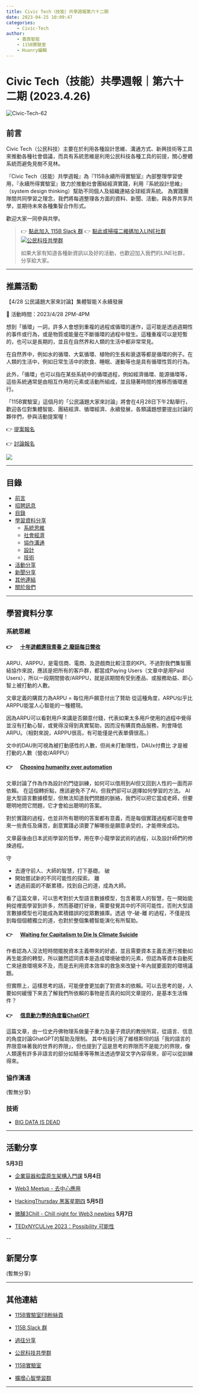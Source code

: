 ```yaml
---
title: Civic Tech（技能）共學週報第六十二期
date: 2023-04-25 10:09:47
categories:
	- Civic-Tech
author:
	- 嘉鼎智能
	- 115B實驗室
	- Huanry編輯
---
```

# Civic Tech（技能）共學週報｜第六十二期 (2023.4.26)

![Civic-Tech-62](/img/ct/62.png)

## 前言

Civic Tech（公民科技）主要在於利用各種設計思維、溝通方式、新興技術等工具來推動各種社會倡議，而具有系統思維是利用公民科技各種工具的前提，關心整體系統而避免見樹不見林。

『Civic Tech（技能）共學週報』為『115B永續所得實驗室』內部整理學習使用，『永續所得實驗室』致力於推動社會團結經濟實踐，利用『系統設計思維』（system design thinking）幫助不同個人及組織連結全球經濟系統。
為實踐團隊間共同學習之理念，我們將每週整理各方面的資料、新聞、活動，與各界共享共學，並期待未來各種集智合作形式。

歡迎大家一同參與共學。

>👉  [點此加入 115B Slack 群](https://bit.ly/Slack115b)
>👉  [點此或掃描二維碼加入LINE社群](https://line.me/ti/g2/Dj4AkbdDsY6o4D_CdDUB6Q)
>[![公民科技共學群](/img/產品共學群.jpg)](https://line.me/ti/g2/Dj4AkbdDsY6o4D_CdDUB6Q)
>
>如果大家有知道各種新資訊以及好的活動，也歡迎加入我們的LINE社群，分享給大家。


---
## 推薦活動

【4/28 公民議題大家來討論】集體智能Ｘ永續發展

🔶 活動時間：2023/4/28 2PM-4PM

想到「循環」一詞，許多人會想到重複的過程或循環的運作，這可能是透過週期性的事件或行為，或是物質或能量在不斷循環的過程中發生。這種重複可以是短暫的，也可以是長期的，並且在自然界和人類的生活中都非常常見。

在自然界中，例如水的循環、大氣循環、植物的生長和衰退等都是循環的例子。在人類的生活中，例如日常生活中的飲食、睡眠、運動等也是具有循環性質的行為。

此外，「循環」也可以指在某些系統中的循環過程，例如經濟循環、能源循環等，這些系統通常是由相互作用的元素或活動所組成，並且隨著時間的推移而循環進行。

「115B實驗室」這個月的「公民議題大家來討論」將會在4月28日下午2點舉行，歡迎各位對集體智能、團結經濟、循環經濟、永續發展，各類議題想要提出討論的夥伴們，參與活動提案喔！

👉 [提案報名](https://pse.is/4v3kjw)

👉 [討論報名](https://pse.is/4w73f2)

![](https://static.accupass.com/eventbanner/2304130932051692797137.jpg)

---
## 目錄
- [前言](#前言)
- [招聘訊息](#招聘訊息)
- [目錄](#目錄)
- [學習資料分享](#學習資料分享)
	- [系統思維](#系統思維)
	- [社會經濟](#社會經濟)
	- [協作溝通](#協作溝通)
	- [設計](#設計)
	- [技術](#技術)
- [活動分享](#活動分享)
- [新聞分享](#新聞分享)
- [其他連結](#其他連結)
- [關於我們](#關於我們)

---
## 學習資料分享
### 系統思維

####  👉 &emsp; [十年遊戲還我青春 之 廢話每日營收](https://medium.com/@alicialee/%E5%8D%81%E5%B9%B4%E9%81%8A%E6%88%B2%E9%82%84%E6%88%91%E9%9D%92%E6%98%A5-%E4%B9%8B-%E5%BB%A2%E8%A9%B1%E6%AF%8F%E6%97%A5%E7%87%9F%E6%94%B6-376320d44863)

ARPU、ARPPU，是電信商、電商、及遊戲商比較注意的KPI。不過對我們集智團結協作來說，應該是把所有的客戶群，都當成Paying Users（文章中是用Paid Users），所以一段期間營收/ARPPU，就是該期間有受到產品、或服務助益、即心智上被打動的人數。

文章定義的購買力為ARPU = 每位用戶願意付出了贊助
從這種角度，ARPU似乎比ARPPU能當人心智能的一種體現。

因為ARPU可以看對用戶來講是否願意付錢，代表如果太多用戶使用的過程中覺得並沒有打動心智，或覺得沒得到真實幫助，因而沒有購買商品服務，則會降低ARPU。（相對來說，ARPPU很高，有可能僅是代表單價很高。）

文中的DAU則可視為被打動感性的人數，但尚未打動理性，DAUx付費比 才是被打動的人數（營收/ARPPU）


#### 👉 &emsp;  [Choosing humanity over automation](https://uxdesign.cc/choosing-humanity-over-automation-58b84081e4f9)


文章討論了作為作為設計的門徒訓練，如何可以借用到AI但又回到人性的一面而非依賴。
在這個轉折點，應該避免不了AI，但我們卻可以選擇如何學習的方法。
AI是大型語言數據模型，但無法知道我們問題的脈絡，我們可以把它當成老師，但要聰明地問它問題，它才會給出聰明的答案。

對於實踐的過程，也並非所有聰明的答案都有意義，而是每個實踐過程都可能會帶來一些責任及痛苦，創意實踐必須要了解哪些是願意承受的，才能帶來成功。

文章最後由日本武術學習的哲學，用在李小龍學習武術的過程，以及設計師們的修煉過程。

守
- 去遵守前人、大師的智慧，打下基礎。
破
- 開始嘗試新的不同可能性的探索。
離
- 透過前面的不斷累積，找到自己的道，成為大師。

看了這篇文章，可以思考對於大型語言數據模型，包含著眾人的智慧，在一開始能夠從裡面學習到許多，然而基礎打好後，需要發覺其中的不同可能性，否則大型語言數據模型也可能成為累積錯誤的從眾數據庫。透過 守-破-離 的過程，不僅是找到每個個體獨立的道，也對於整個集體智能演化有所幫助。



#### 👉 &emsp;  [Waiting for Capitalism to Die Is Climate Suicide](https://medium.com/predict/waiting-for-capitalism-to-die-is-climate-suicide-8da9a968deb2)


作者認為人沒法短時間擺脫資本主義帶來的好處，並且需要資本主義去進行推動如再生能源的轉型，所以雖然認同資本是造成環境破壞的元素，但認為等資本自動死亡來拯救環境來不及，而是去利用資本效率的救急來改變十年內就要面對的環境議題。

但實際上，這樣思考的話，可能便會更加劇了對資本的依賴。可以去思考的是，人要如何緩慢下來去了解我們所依賴的事物是否真的如同文章提的，是基本生活條件？


#### 👉 &emsp;  [信息動力學的角度看ChatGPT](https://mp.weixin.qq.com/s/DJRSqwo0cWGOAgZM4As-OQ)

這篇文章，由一位史丹佛物理系做量子重力及量子資訊的教授所寫，從語言、信息的角度討論GhatGPT的幫助及限制。
其中有段引用了維根斯坦的話「我的語言的界限意味著我的世界的界限」，但也提到了這是思考的界限而不是能力的界限，像人類還有許多非語言的部分如騎車等等無法透過學習文字內容得來，卻可以從訓練得來。

### 協作溝通

(暫無分享)

### 技術

- [BIG DATA IS DEAD](https://motherduck.com/blog/big-data-is-dead/)

---
## 活動分享

**5月3日**
- [企業容器和雲原生架構入門課](https://www.accupass.com/event/2304140355274441591070)
**5月4日**
- [Web3 Meetup - 去中心應用](https://www.accupass.com/event/2304070305181394577572)

- [HackingThursday 黑客星期四](https://www.meetup.com/hackingthursday/events/292891721/)
**5月5日**
- [微醺3Chill - Chill night for Web3 newbies](https://www.accupass.com/event/2304150517551355507398)
**5月7日**
- [TEDxNYCULive 2023：Possibility 可能性](https://www.accupass.com/event/2304180415231057647711)

--
## 新聞分享

(暫無分享)

---
## 其他連結

- [115B實驗室FB粉絲頁](https://www.facebook.com/%E6%B0%B8%E7%BA%8C%E6%89%80%E5%BE%97%E5%AF%A6%E9%A9%97%E5%AE%A4-102916798609139)

- [115B Slack 群](https://bit.ly/Slack115b)

- [過往分享](/categories/Civic-Tech)

- [公民科技共學群](https://line.me/ti/g2/Dj4AkbdDsY6o4D_CdDUB6Q?utm_source=invitation&utm_medium=link_copy&utm_campaign=default)

- [115B實驗室](https://line.me/ti/g2/asPFU-0w4o9MIRSBdb4gtg?utm_source=invitation&utm_medium=link_copy&utm_campaign=default)

- [擴增心智學習群](https://line.me/ti/g2/asPFU-0w4o9MIRSBdb4gtg?utm_source=invitation&utm_medium=link_copy&utm_campaign=default)

---